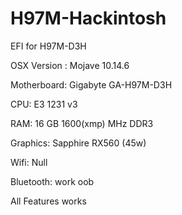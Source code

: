 # H97M-Hackintosh

EFI for H97M-D3H

OSX Version :  Mojave 10.14.6

Motherboard: Gigabyte GA-H97M-D3H

CPU: E3 1231 v3

RAM: 16 GB 1600(xmp) MHz DDR3

Graphics: Sapphire RX560 (45w)

Wifi: Null

Bluetooth: work oob


All Features works

